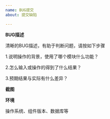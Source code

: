 ```yaml
---
name: BUG提交
about: 提交缺陷

---
```


**BUG描述**

清晰的BUG描述，有助于判断问题，请按如下步骤

 1.说明操作的背景，使用了哪个模块什么功能？
  
 2.怎么输入或操作的得到了什么结果？
 
 3.预期结果与实际有什么差异？     

**截图**

**环境**

操作系统、组件版本、数据库等
